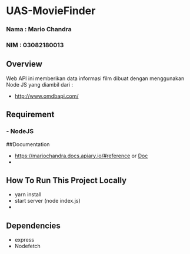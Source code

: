 # UAS-MovieFinder

### Nama : Mario Chandra
### NIM : 03082180013

## Overview
Web API ini memberikan data informasi film dibuat dengan menggunakan Node JS yang diambil dari :
- http://www.omdbapi.com/

## Requirement 
### - NodeJS
 
##Documentation
- https://mariochandra.docs.apiary.io/#reference or [Doc](https://github.com/mario-chandra/UAS-MovieFinder/blob/main/Blueprint.apib)
- 


## How To Run This Project Locally 
- yarn install
- start server (node index.js)
- 

## Dependencies
- express
- Nodefetch

